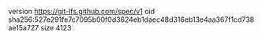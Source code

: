 version https://git-lfs.github.com/spec/v1
oid sha256:527e291fe7c7095b00f0d3624eb1daec48d316eb13e4aa367f1cd738ae15a727
size 4123
